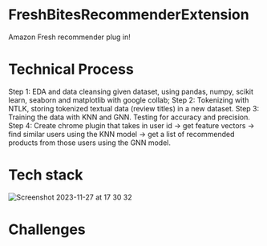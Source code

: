 # FreshBitesRecommenderExtension
Amazon Fresh recommender plug in! 

# Technical Process
Step 1: EDA and data cleansing given dataset, using pandas, numpy, scikit learn, seaborn and matplotlib with google collab; 
Step 2: Tokenizing with NTLK, storing tokenized textual data (review titles) in a new dataset. 
Step 3: Training the data with KNN and GNN. Testing for accuracy and precision. 
Step 4: Create chrome plugin that takes in user id -> get feature vectors -> find similar users using the KNN model  -> get a list of recommended products from those users using the GNN model. 

# Tech stack 
![Screenshot 2023-11-27 at 17 30 32](https://github.com/rcwoshimao/FreshBitesRecommenderExtension/assets/108894739/4ac50e4e-feac-40c2-a04c-40c379b322a9)

# Challenges 
